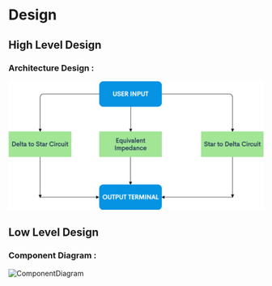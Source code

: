 # Design

## High Level Design 
### Architecture Design :
![Architecture](https://github.com/MohdHusainKhan/MiniProject/blob/main/2_Design/flowchart1.png)

## Low Level Design 
### Component Diagram :
![ComponentDiagram]()


